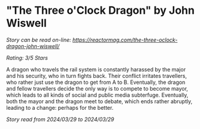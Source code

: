 # "The Three o'Clock Dragon" by John Wiswell

*Story can be read on-line: <https://reactormag.com/the-three-oclock-dragon-john-wiswell/>*

*Rating: 3/5 Stars*

A dragon who travels the rail system is constantly harassed by the major and his security, who in turn fights back. Their conflict irritates travellers, who rather just use the dragon to get from A to B. Eventually, the dragon and fellow travellers decide the only way is to compete to become mayor, which leads to all kinds of social and public media subterfuge. Eventually, both the mayor and the dragon meet to debate, which ends rather abruptly, leading to a change: perhaps for the better.

*Story read from 2024/03/29 to 2024/03/29*
